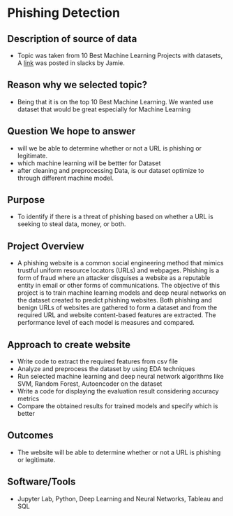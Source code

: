 #  Phishing Detection 

##  Description of source of data
  - Topic was taken from 10 Best Machine Learning Projects with datasets, A [link](https://www.kaggle.com/datasets/shashwatwork/web-page-phishing-detection-dataset) was posted in slacks by Jamie. 
  
## Reason why we selected topic?
 - Being that it is on the top 10 Best Machine Learning. We wanted use dataset that would be great especially for  Machine Learning

## Question We  hope to answer 
- will we be able to determine whether or not a URL is phishing or legitimate.
- which machine learning will be bettter for Dataset 
- after cleaning and preprocessing  Data, is our dataset optimize to through different machine model.  

## Purpose 
- To identify if there is a threat of phishing based on whether a URL is seeking to steal data, money, or both. 

## Project Overview
- A phishing website is a common social engineering method that mimics
trustful uniform resource locators (URLs) and webpages. Phishing is a form
of fraud where an attacker disguises a website as a reputable entity 
in email or other forms of communications. The objective of this project is 
to train machine learning models and deep neural networks on the dataset created
to predict phishing websites. Both phishing and benign URLs of websites 
are gathered to form a dataset and from the required URL
and website content-based features are extracted. The performance level
of each model is measures and compared.

## Approach to create website
- Write code to extract the required features from csv file
- Analyze and preprocess the dataset by using EDA techniques
- Run selected machine learning and deep neural network algorithms like SVM, Random Forest, Autoencoder on the dataset
- Write a code for displaying the evaluation result considering accuracy metrics
- Compare the obtained results for trained models and specify which is better

## Outcomes 
- The website will be able to determine whether or not a URL is phishing or legitimate. 


## Software/Tools
- Jupyter Lab, Python, Deep Learning and Neural Networks, Tableau and SQL 

 
